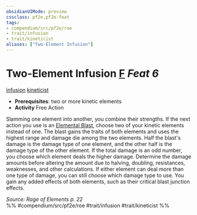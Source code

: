 ```yaml
---
obsidianUIMode: preview
cssclass: pf2e,pf2e-feat
tags:
- compendium/src/pf2e/roe
- trait/infusion
- trait/kineticist
aliases: ["Two-Element Infusion"]
---
```

# Two-Element Infusion  [F](chapter-9-playing-the-game.md#Actions "Free Action") *Feat 6*  
[infusion](infusion-roe.md "Infusion Action & Ability Trait")  [kineticist](kineticist-roe.md "Kineticist Class Trait")  

- **Prerequisites**: two or more kinetic elements
- **Activity** Free Action

Slamming one element into another, you combine their strengths. If the next action you use is an [Elemental Blast](elemental-blast-roe.md), choose two of your kinetic elements instead of one. The blast gains the traits of both elements and uses the highest range and damage die among the two elements. Half the blast's damage is the damage type of one element, and the other half is the damage type of the other element. If the total damage is an odd number, you choose which element deals the higher damage. Determine the damage amounts before altering the amount due to halving, doubling, resistances, weaknesses, and other calculations. If either element can deal more than one type of damage, you can still choose which damage type to use. You gain any added effects of both elements, such as their critical blast junction effects.

*Source: Rage of Elements p. 22*  
%% #compendium/src/pf2e/roe #trait/infusion #trait/kineticist %%